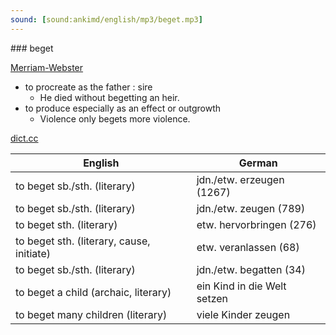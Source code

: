 ```yaml
---
sound: [sound:ankimd/english/mp3/beget.mp3]
---
```


\### beget

[Merriam-Webster](https://www.merriam-webster.com/dictionary/beget)

- to procreate as the father : sire
    - He died without begetting an heir.
- to produce especially as an effect or outgrowth
    - Violence only begets more violence.

[dict.cc](https://www.dict.cc/beget)

| English        | German       |
| -------------- | ------------ |
| to beget sb./sth. (literary) | jdn./etw. erzeugen (1267) |
| to beget sb./sth. (literary) | jdn./etw. zeugen (789) |
| to beget sth. (literary) | etw. hervorbringen (276) |
| to beget sth. (literary, cause, initiate) | etw. veranlassen (68) |
| to beget sb./sth. (literary) | jdn./etw. begatten (34) |
| to beget a child (archaic, literary) | ein Kind in die Welt setzen |
| to beget many children (literary) | viele Kinder zeugen |
